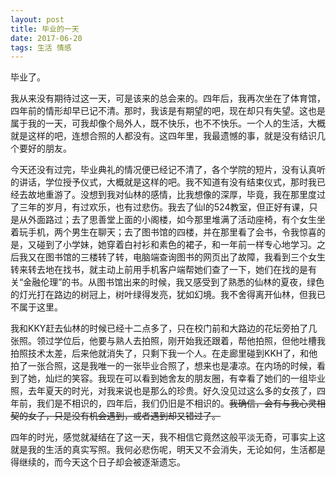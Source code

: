 ```yaml
---
layout: post
title: 毕业的一天
date: 2017-06-20
tags: 生活 情感
---
```

毕业了。

我从来没有期待过这一天，可是该来的总会来的。四年后，我再次坐在了体育馆，四年前的情形却早已记不清。那时，我该是有期望的吧，现在却只有失望。这也是属于我的一天，可我却像个局外人，既不快乐，也不不快乐。一个人的生活，大概就是这样的吧，连想合照的人都没有。这四年里，我最遗憾的事，就是没有结识几个要好的朋友。

今天还没有过完，毕业典礼的情况便已经记不清了，各个学院的短片，没有认真听的讲话，学位授予仪式，大概就是这样的吧。我不知道有没有结束仪式，那时我已经去故地重游了。没想到我对仙林的感情，比我想像的深厚，毕竟，我在那里度过了三年的岁月，有过欢乐，也有过悲伤。我去了仙I的524教室，但正好有课，只是从外面路过；去了思善堂上面的小阁楼，如今那里堆满了活动座椅，有个女生坐着玩手机，两个男生在聊天；去了图书馆的四楼，并在那里看了会书，令我惊喜的是，又碰到了小学妹，她穿着白衬衫和素色的裙子，和一年前一样专心地学习。之后我又在图书馆的三楼转了转，电脑端查询图书的网页出了故障，我看到三个女生转来转去地在找书，就主动上前用手机客户端帮她们查了一下，她们在找的是有关“金融伦理”的书。从图书馆出来的时候，我又感受到了熟悉的仙林的夏夜，绿色的灯光打在路边的树冠上，树叶绿得发亮，犹如幻境。我不舍得离开仙林，但我已不属于这里。

我和KKY赶去仙林的时候已经十二点多了，只在校门前和大路边的花坛旁拍了几张照。领过学位后，他要与熟人去拍照，刚开始我还跟着，帮他拍照，但他吐槽我拍照技术太差，后来他就消失了，只剩下我一个人。在走廊里碰到KKH了，和他拍了一张合照，这是我唯一的一张毕业合照了，想来也是凄凉。在内场的时候，看到了她，灿烂的笑容。我现在可以看到她舍友的朋友圈，有幸看了她们的一组毕业照，去年夏天的时光，对我来说也是那么的珍贵。好久没见过这么多的女孩了，四年前，我们是不相识的，四年后，我们仍旧是不相识的。~~我确信，会有与我心灵相契的女子，只是没有机会遇到，或者遇到却又错过了。~~

四年的时光，感觉就凝结在了这一天，我不相信它竟然这般平淡无奇，可事实上这就是我的生活的真实写照。我何必悲伤呢，明天又不会消失，无论如何，生活都是得继续的，而今天这个日子却会被逐渐遗忘。